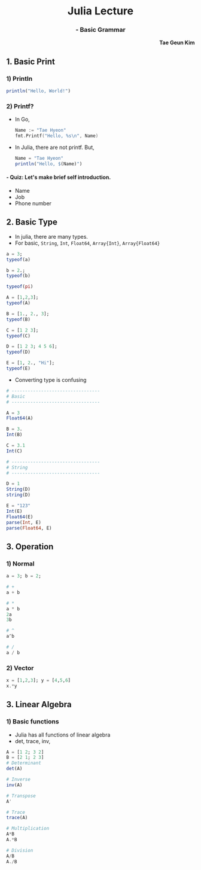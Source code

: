 <h1 style="text-align:center">Julia Lecture</h1>
<h3 style="text-align:center">- Basic Grammar</h3>
<p style="text-align:right"><b>Tae Geun Kim</b></p>

## 1. Basic Print

### 1) Println
```julia
println("Hello, World!")
```

### 2) Printf?

* In Go,
    ```Go
    Name := "Tae Hyeon"
    fmt.Printf("Hello, %s\n", Name)
    ```

* In Julia, there are not printf. But,
    ```julia
    Name = "Tae Hyeon"
    println("Hello, $(Name)")
    ```

#### - Quiz: Let's make brief self introduction.

* Name
* Job
* Phone number

## 2. Basic Type

* In julia, there are many types.
* For basic, `String`, `Int`, `Float64`, `Array{Int}`, `Array{Float64}`

```julia
a = 3;
typeof(a)

b = 2.;
typeof(b)

typeof(pi)

A = [1,2,3];
typeof(A)

B = [1., 2., 3];
typeof(B)

C = [1 2 3];
typeof(C)

D = [1 2 3; 4 5 6];
typeof(D)

E = [1, 2., "Hi"];
typeof(E)
```

* Converting type is confusing

```julia
# ---------------------------------
# Basic
# ---------------------------------

A = 3
Float64(A)

B = 3.
Int(B)

C = 3.1
Int(C)

# ---------------------------------
# String
# ---------------------------------

D = 1
String(D)
string(D)

E = "123"
Int(E)
Float64(E)
parse(Int, E)
parse(Float64, E)
```

## 3. Operation

### 1) Normal

```julia
a = 3; b = 2;

# +
a + b

# *
a * b
2a
3b

# ^
a^b

# /
a / b
```

### 2) Vector

```julia
x = [1,2,3]; y = [4,5,6]
x.*y
```

## 3. Linear Algebra

### 1) Basic functions

* Julia has all functions of linear algebra
* det, trace, inv,  
```julia
A = [1 2; 3 2]
B = [2 1; 2 3]
# Determinant
det(A)

# Inverse
inv(A)

# Transpose
A'

# Trace
trace(A)

# Multiplication
A*B
A.*B

# Division
A/B
A./B
```